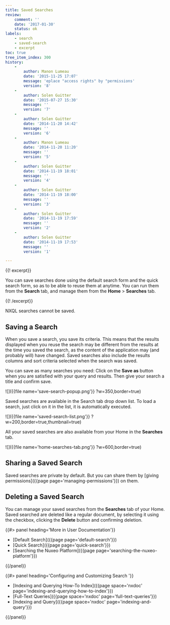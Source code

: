 ```yaml
---
title: Saved Searches
review:
    comment: ''
    date: '2017-01-30'
    status: ok
labels:
    - search
    - saved-search
    - excerpt
toc: true
tree_item_index: 300
history:
    -
        author: Manon Lumeau
        date: '2015-11-25 17:07'
        message: 'eplace "access rights" by "permissions'
        version: '8'
    -
        author: Solen Guitter
        date: '2015-07-27 15:30'
        message: ''
        version: '7'
    -
        author: Solen Guitter
        date: '2014-11-20 14:42'
        message: ''
        version: '6'
    -
        author: Manon Lumeau
        date: '2014-11-20 11:20'
        message: ''
        version: '5'
    -
        author: Solen Guitter
        date: '2014-11-19 18:01'
        message: ''
        version: '4'
    -
        author: Solen Guitter
        date: '2014-11-19 18:00'
        message: ''
        version: '3'
    -
        author: Solen Guitter
        date: '2014-11-19 17:59'
        message: ''
        version: '2'
    -
        author: Solen Guitter
        date: '2014-11-19 17:53'
        message: ''
        version: '1'

---
```

{{! excerpt}}

You can save searches done using the default search form and the quick search form, so as to be able to reuse them at anytime. You can run them from the **Search** tab, and manage them from the **Home** > **Searches** tab.

{{! /excerpt}}

NXQL searches cannot be saved.

## Saving a Search

When you save a search, you save its criteria. This means that the results displayed when you reuse the search may be different from the results at the time you saved the search, as the content of the application may (and probably will) have changed. Saved searches also include the results columns and sort criteria selected when the search was saved.

You can save as many searches you need: Click on the **Save as** button when you are satisfied with your query and results. Then give your search a title and confirm save.

![]({{file name='save-search-popup.png'}} ?w=350,border=true)

Saved searches are available in the Search tab drop down list. To load a search, just click on it in the list, it is automatically executed.

![]({{file name='saved-search-list.png'}} ?w=200,border=true,thumbnail=true)

All your saved searches are also available from your Home in the **Searches** tab.

![]({{file name='home-searches-tab.png'}} ?w=600,border=true)

## Sharing a Saved Search

Saved searches are private by default. But you can share them by [giving permissions]({{page page='managing-permissions'}}) on them.

## Deleting a Saved Search

You can manage your saved searches from the **Searches** tab of your Home. Saved searched are deleted like a regular document, by selecting it using the checkbox, clicking the **Delete** button and confirming deletion.


<div class="row" data-equalizer data-equalize-on="medium">
<div class="column medium-6">
{{#> panel heading='More in User Documentation'}}

- [Default Search]({{page page='default-search'}})
- [Quick Search]({{page page='quick-search'}})
- [Searching the Nuxeo Platform]({{page page='searching-the-nuxeo-platform'}})

{{/panel}}
</div>
<div class="column medium-6">
{{#> panel heading='Configuring and Customizing Search '}}

- [Indexing and Querying How-To Index]({{page space='nxdoc' page='indexing-and-querying-how-to-index'}})
- [Full-Text Queries]({{page space='nxdoc' page='full-text-queries'}})
- [Indexing and Query]({{page space='nxdoc' page='indexing-and-query'}})

{{/panel}}
</div>
</div>
